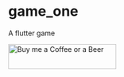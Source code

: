 # game_one

A flutter game


<a href="https://www.buymeacoffee.com/Maxvy" target="_blank"><img src="https://cdn.buymeacoffee.com/buttons/default-orange.png" alt="Buy me a Coffee or a Beer" style="height: 51px !important;width: 217px !important;" ></a>



